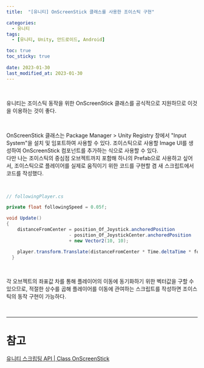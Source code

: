 ```yaml
---
title:  "[유니티] OnScreenStick 클래스를 사용한 조이스틱 구현"

categories:
  - 유니티
tags:
  - [유니티, Unity, 안드로이드, Android]

toc: true
toc_sticky: true
 
date: 2023-01-30
last_modified_at: 2023-01-30
---
```


<br>

유니티는 조이스틱 동작을 위한 OnScreenStick 클래스를 공식적으로 지원하므로 이것을 이용하는 것이 좋다.  

<br> 

OnScreenStick 클래스는 Package Manager > Unity Registry 창에서 "Input System"을 설치 및 임포트하여 사용할 수 있다. 조이스틱으로 사용할 Image UI를 생성하여 OnScreenStick 컴포넌트를 추가하는 식으로 사용할 수 있다.  
다만 나는 조이스틱의 중심점 오브젝트까지 포함해 하나의 Prefab으로 사용하고 싶어서, 조이스틱으로 플레이어를 실제로 움직이기 위한 코드를 구현할 겸 새 스크립트에서 코드를 작성했다.

<br>

```cs
// followingPlayer.cs

private float followingSpeed = 0.05f;

void Update()
{
    distanceFromCenter = position_Of_Joystick.anchoredPosition
                       - position_Of_JoystickCenter.anchoredPosition
                       + new Vector2(10, 10);

    player.transform.Translate(distanceFromCenter * Time.deltaTime * followingSpeed);
  }
```

<br>

각 오브젝트의 좌표값 차를 통해 플레이어의 이동에 동기화하기 위한 벡터값을 구할 수 있으므로, 적절한 상수를 곱해 플레이어를 이동에 관여하는 스크립트를 작성하면 조이스틱의 동작 구현이 가능하다.

<br>

---
# 참고
[유니티 스크립팅 API | Class OnScreenStick](https://docs.unity3d.com/Packages/com.unity.inputsystem@1.0/api/UnityEngine.InputSystem.OnScreen.OnScreenStick.html)